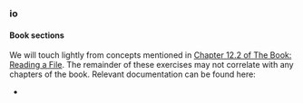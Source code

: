 ### io

#### Book sections

We will touch lightly from concepts mentioned in [Chapter 12.2 of The Book: Reading a File](https://doc.rust-lang.org/book/ch12-02-reading-a-file.html). The remainder of these exercises may not correlate with any chapters of the book. Relevant documentation can be found here: 

+ 